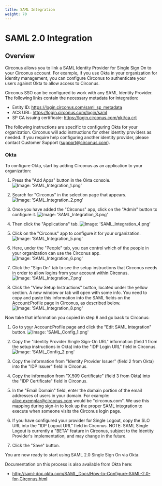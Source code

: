 ```yaml
---
title: SAML Integration
weight: 70
---
```


# SAML 2.0 Integration

## Overview

Circonus allows you to link a SAML Identity Provider for Single Sign On to your Circonus account. For example, if you use Okta in your organization for identity management, you can configure Circonus to authenticate your users against Okta to allow access to Circonus.

Circonus SSO can be configured to work with any SAML Identity Provider. The
following links contain the necessary metadata for integration:

- Entity ID: https://login.circonus.com/saml_sp_metadata
- ACS URL: https://login.circonus.com/login/saml
- SP CA issuing certificate: https://login.circonus.com/pki/ca.crt

The following instructions are specific to configuring Okta for your organization. Circonus will add instructions for other identity providers as needed. If you require help configuring another identity provider, please contact Customer Support ([support@circonus.com](mailto:support@circonus.com)).

### Okta

To configure Okta, start by adding Circonus as an application to your organization:

1.  Press the "Add Apps" button in the Okta console.
    ![Image: 'SAML_Integration_1.png'](../img/SAML_Integration_1.png)

2.  Search for "Circonus" in the selection page that appears.
    ![Image: 'SAML_Integration_2.png'](../img/SAML_Integration_2.png)

3.  Once you have added the "Circonus" app, click on the "Admin" button to configure it.
    ![Image: 'SAML_Integration_3.png'](../img/SAML_Integration_3.png)

4.  Then click the "Applications" tab.
    ![Image: 'SAML_Integration_4.png'](../img/SAML_Integration_4.png)

5.  Click on the "Circonus" app to configure it for your organization.
    ![Image: 'SAML_Integration_5.png'](../img/SAML_Integration_5.png)

6.  Here, under the "People" tab, you can control which of the people in your organization can use the Circonus app.
    ![Image: 'SAML_Integration_6.png'](../img/SAML_Integration_6.png)

7.  Click the "Sign On" tab to see the setup instructions that Circonus needs in order to allow logins from your account within Circonus.
    ![Image: 'SAML_Integration_7.png'](../img/SAML_Integration_7.png)

8.  Click the "View Setup Instructions" button, located under the yellow section. A new window or tab will open with some info. You need to copy and paste this information into the SAML fields on the Account:Profile page in Circonus, as described below.
    ![Image: 'SAML_Integration_8.png'](../img/SAML_Integration_8.png)

Now take that information you copied in step 8 and go back to Circonus:

1.  Go to your Account:Profile page and click the "Edit SAML Integration" button.
    ![Image: 'SAML_Config_1.png'](../img/SAML_Config_1.png)

2.  Copy the "Identity Provider Single Sign-On URL" information (field 1 from the setup instructions in Okta) into the "IDP Login URL" field in Circonus.
    ![Image: 'SAML_Config_2.png'](../img/SAML_Config_2.png)

3.  Copy the information from "Identity Provider Issuer" (field 2 from Okta) into the "IDP Issuer" field in Circonus.
4.  Copy the information from "X.509 Certificate" (field 3 from Okta) into the "IDP Certificate" field in Circonus.
5.  In the "Email Domain" field, enter the domain portion of the email addresses of users in your domain. For example: alice.exemplar@circonus.com would be "circonus.com". We use this mapping during sign-in to look up the proper SAML integration to execute when someone visits the Circonus login page.
6.  If you have configured your provider for Single Logout, copy the SLO URL into the "IDP Logout URL" field in Circonus. NOTE: SAML Single Logout is currently a "BETA" feature in Circonus, subject to the Identity Provider's implementation, and may change in the future.
7.  Click the "Save" button.

You are now ready to start using SAML 2.0 Single Sign On via Okta.

Documentation on this process is also available from Okta here:

- http://saml-doc.okta.com/SAML_Docs/How-to-Configure-SAML-2.0-for-Circonus.html
